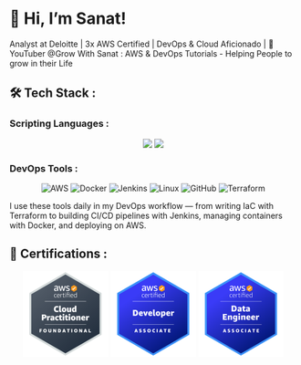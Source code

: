 # 👋 Hi, I’m Sanat!

Analyst at Deloitte | 3x AWS Certified | DevOps & Cloud Aficionado | 🎥 YouTuber @Grow With Sanat : AWS & DevOps Tutorials - Helping People to grow in their Life



## 🛠️ Tech Stack :
### Scripting Languages :
<p align="center">
<img src="https://user-images.githubusercontent.com/74038190/212257454-16e3712e-945a-4ca2-b238-408ad0bf87e6.gif" width="100">
<img src="https://user-images.githubusercontent.com/74038190/212257472-08e52665-c503-4bd9-aa20-f5a4dae769b5.gif" width="100">
</p>

### DevOps Tools :
<p align="center">
  <img src="https://cdn.jsdelivr.net/gh/devicons/devicon@latest/icons/amazonwebservices/amazonwebservices-original-wordmark.svg" alt="AWS" width="100"/>
  <img src="https://cdn.jsdelivr.net/gh/devicons/devicon/icons/docker/docker-original.svg" alt="Docker" width="100"/>
  <img src="https://cdn.jsdelivr.net/gh/devicons/devicon/icons/jenkins/jenkins-original.svg" alt="Jenkins" width="100"/>
  <img src="https://cdn.jsdelivr.net/gh/devicons/devicon/icons/linux/linux-original.svg" alt="Linux" width="100"/>
  <img src="https://cdn.jsdelivr.net/gh/devicons/devicon/icons/github/github-original.svg" alt="GitHub" width="100"/>
  <img src="https://cdn.jsdelivr.net/gh/devicons/devicon/icons/terraform/terraform-original.svg" alt="Terraform" width="100"/>
  </p>

  
I use these tools daily in my DevOps workflow — from writing IaC with Terraform to building CI/CD pipelines with Jenkins, managing containers with Docker, and deploying on AWS.



## 🧠 Certifications :
<p align="center">
  <img src="aws-certified-cloud-practitioner.png" alt="CLF-C02" width="150"/>
  <img src="aws-certified-developer-associate.png" alt="DVA-C02" width="150"/>
  <img src="aws-certified-data-engineer-associate.png" alt="DEA-C01" width="150"/>
</p>
